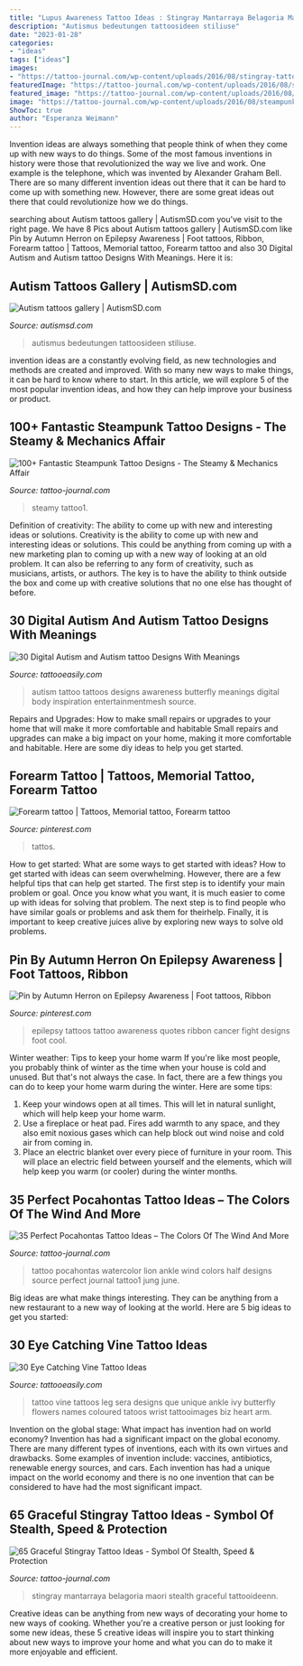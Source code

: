 ```yaml
---
title: "Lupus Awareness Tattoo Ideas : Stingray Mantarraya Belagoria Maori Stealth Graceful Tattooideenn"
description: "Autismus bedeutungen tattoosideen stiliuse"
date: "2023-01-28"
categories:
- "ideas"
tags: ["ideas"]
images:
- "https://tattoo-journal.com/wp-content/uploads/2016/08/stingray-tattoo1.jpg"
featuredImage: "https://tattoo-journal.com/wp-content/uploads/2016/08/stingray-tattoo1.jpg"
featured_image: "https://tattoo-journal.com/wp-content/uploads/2016/08/stingray-tattoo1.jpg"
image: "https://tattoo-journal.com/wp-content/uploads/2016/08/steampunk-tattoo1-1.jpg"
ShowToc: true
author: "Esperanza Weimann"
---
```



Invention ideas are always something that people think of when they come up with new ways to do things. Some of the most famous inventions in history were those that revolutionized the way we live and work. One example is the telephone, which was invented by Alexander Graham Bell. There are so many different invention ideas out there that it can be hard to come up with something new. However, there are some great ideas out there that could revolutionize how we do things.

	

		
searching about Autism tattoos gallery | AutismSD.com you've visit to the right page. We have 8 Pics about Autism tattoos gallery | AutismSD.com like Pin by Autumn Herron on Epilepsy Awareness | Foot tattoos, Ribbon, Forearm tattoo | Tattoos, Memorial tattoo, Forearm tattoo and also 30 Digital Autism and Autism tattoo Designs With Meanings. Here it is:
		
    
## Autism Tattoos Gallery | AutismSD.com

<img loading=lazy src="https://autismsd.com/wp-content/uploads/2014/01/CTnIKc3.jpg" onerror="this.onerror=null;this.src='https://tse4.mm.bing.net/th?id=OIP.Cc08nWzd8MlSbJv0bjrWbAHaHa&amp;pid=15.1';" alt="Autism tattoos gallery | AutismSD.com">

_Source: autismsd.com_

>autismus bedeutungen tattoosideen stiliuse. 

	

invention ideas are a constantly evolving field, as new technologies and methods are created and improved. With so many new ways to make things, it can be hard to know where to start. In this article, we will explore 5 of the most popular invention ideas, and how they can help improve your business or product.

    
## 100+ Fantastic Steampunk Tattoo Designs - The Steamy &amp; Mechanics Affair

<img loading=lazy src="https://tattoo-journal.com/wp-content/uploads/2016/08/steampunk-tattoo1-1.jpg" onerror="this.onerror=null;this.src='https://tse3.mm.bing.net/th?id=OIP.GuL5Yb1VQ6Xf1im-tQyYDAHaHa&amp;pid=15.1';" alt="100+ Fantastic Steampunk Tattoo Designs - The Steamy &amp; Mechanics Affair">

_Source: tattoo-journal.com_

>steamy tattoo1. 

	

Definition of creativity: The ability to come up with new and interesting ideas or solutions.
Creativity is the ability to come up with new and interesting ideas or solutions. This could be anything from coming up with a new marketing plan to coming up with a new way of looking at an old problem. It can also be referring to any form of creativity, such as musicians, artists, or authors. The key is to have the ability to think outside the box and come up with creative solutions that no one else has thought of before.

    
## 30 Digital Autism And Autism Tattoo Designs With Meanings

<img loading=lazy src="http://www.tattooeasily.com/wp-content/uploads/2013/06/1122.jpg" onerror="this.onerror=null;this.src='https://tse3.mm.bing.net/th?id=OIP.iJMgF8eVW1qxrRhtrnez2QHaIW&amp;pid=15.1';" alt="30 Digital Autism and Autism tattoo Designs With Meanings">

_Source: tattooeasily.com_

>autism tattoo tattoos designs awareness butterfly meanings digital body inspiration entertainmentmesh source. 

	

Repairs and Upgrades: How to make small repairs or upgrades to your home that will make it more comfortable and habitable
Small repairs and upgrades can make a big impact on your home, making it more comfortable and habitable. Here are some diy ideas to help you get started.

    
## Forearm Tattoo | Tattoos, Memorial Tattoo, Forearm Tattoo

<img loading=lazy src="https://i.pinimg.com/736x/c2/51/1c/c2511ca3bd89c1d9bbc39f128466b526.jpg" onerror="this.onerror=null;this.src='https://tse4.mm.bing.net/th?id=OIP._lINXEu36nK9Jx4TVpq_iAHaPp&amp;pid=15.1';" alt="Forearm tattoo | Tattoos, Memorial tattoo, Forearm tattoo">

_Source: pinterest.com_

>tattos. 

	

How to get started: What are some ways to get started with ideas?
How to get started with ideas can seem overwhelming. However, there are a few helpful tips that can help get started. The first step is to identify your main problem or goal. Once you know what you want, it is much easier to come up with ideas for solving that problem. The next step is to find people who have similar goals or problems and ask them for theirhelp. Finally, it is important to keep creative juices alive by exploring new ways to solve old problems.

    
## Pin By Autumn Herron On Epilepsy Awareness | Foot Tattoos, Ribbon

<img loading=lazy src="https://i.pinimg.com/736x/07/6d/db/076ddb170d7a1f154dc44af30538103c--epilepsy-tattoo-cancer-tattoos.jpg" onerror="this.onerror=null;this.src='https://tse3.mm.bing.net/th?id=OIP.ypWoioD7NewKRHbIWz1uDAHaOw&amp;pid=15.1';" alt="Pin by Autumn Herron on Epilepsy Awareness | Foot tattoos, Ribbon">

_Source: pinterest.com_

>epilepsy tattoos tattoo awareness quotes ribbon cancer fight designs foot cool. 

	

Winter weather: Tips to keep your home warm
If you're like most people, you probably think of winter as the time when your house is cold and unused. But that's not always the case. In fact, there are a few things you can do to keep your home warm during the winter. Here are some tips:
1) Keep your windows open at all times. This will let in natural sunlight, which will help keep your home warm.
2) Use a fireplace or heat pad. Fires add warmth to any space, and they also emit noxious gases which can help block out wind noise and cold air from coming in.
3) Place an electric blanket over every piece of furniture in your room. This will place an electric field between yourself and the elements, which will help keep you warm (or cooler) during the winter months.

    
## 35 Perfect Pocahontas Tattoo Ideas – The Colors Of The Wind And More

<img loading=lazy src="https://tattoo-journal.com/wp-content/uploads/2016/09/pocahontas-tattoo1.jpg" onerror="this.onerror=null;this.src='https://tse1.mm.bing.net/th?id=OIP.ClE1X63SP2X7xM4rCh21xQHaHa&amp;pid=15.1';" alt="35 Perfect Pocahontas Tattoo Ideas – The Colors Of The Wind And More">

_Source: tattoo-journal.com_

>tattoo pocahontas watercolor lion ankle wind colors half designs source perfect journal tattoo1 jung june. 

	

Big ideas are what make things interesting. They can be anything from a new restaurant to a new way of looking at the world. Here are 5 big ideas to get you started: 

    
## 30 Eye Catching Vine Tattoo Ideas

<img loading=lazy src="http://www.tattooeasily.com/wp-content/uploads/2013/07/Vine-tattoo-29.jpg" onerror="this.onerror=null;this.src='https://tse2.mm.bing.net/th?id=OIP.DnOqaZ5s6cD0d0bn9w28AgHaJ7&amp;pid=15.1';" alt="30 Eye Catching Vine Tattoo Ideas">

_Source: tattooeasily.com_

>tattoo vine tattoos leg sera designs que unique ankle ivy butterfly flowers names coloured tatoos wrist tattooimages biz heart arm. 

	

Invention on the global stage: What impact has invention had on world economy?
Invention has had a significant impact on the global economy. There are many different types of inventions, each with its own virtues and drawbacks. Some examples of invention include: vaccines, antibiotics, renewable energy sources, and cars. Each invention has had a unique impact on the world economy and there is no one invention that can be considered to have had the most significant impact.

    
## 65 Graceful Stingray Tattoo Ideas - Symbol Of Stealth, Speed &amp; Protection

<img loading=lazy src="https://tattoo-journal.com/wp-content/uploads/2016/08/stingray-tattoo1.jpg" onerror="this.onerror=null;this.src='https://tse2.mm.bing.net/th?id=OIP.fSvyV5BXrKrKijRq5-29OwHaE7&amp;pid=15.1';" alt="65 Graceful Stingray Tattoo Ideas - Symbol Of Stealth, Speed &amp; Protection">

_Source: tattoo-journal.com_

>stingray mantarraya belagoria maori stealth graceful tattooideenn. 

	

Creative ideas can be anything from new ways of decorating your home to new ways of cooking. Whether you're a creative person or just looking for some new ideas, these 5 creative ideas will inspire you to start thinking about new ways to improve your home and what you can do to make it more enjoyable and efficient.


